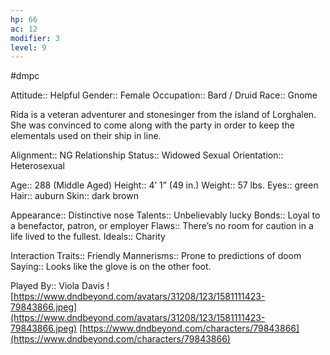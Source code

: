 ```yaml
---
hp: 66
ac: 12
modifier: 3
level: 9
---
```

#dmpc

Attitude:: Helpful
Gender:: Female
Occupation:: Bard / Druid
Race:: Gnome

Rida is a veteran adventurer and stonesinger from the island of Lorghalen. She was convinced to come along with the party in order to keep the elementals used on their ship in line.

Alignment:: NG
Relationship Status:: Widowed
Sexual Orientation:: Heterosexual

Age:: 288 (Middle Aged)
Height:: 4’ 1” (49 in.)
Weight:: 57 lbs.
Eyes:: green
Hair:: auburn
Skin:: dark brown

Appearance:: Distinctive nose
Talents:: Unbelievably lucky
Bonds:: Loyal to a benefactor, patron, or employer
Flaws:: There’s no room for caution in a life lived to the fullest.
Ideals:: Charity

Interaction Traits:: Friendly
Mannerisms:: Prone to predictions of doom
Saying:: Looks like the glove is on the other foot.

Played By:: Viola Davis
![https://www.dndbeyond.com/avatars/31208/123/1581111423-79843866.jpeg](https://www.dndbeyond.com/avatars/31208/123/1581111423-79843866.jpeg)
[https://www.dndbeyond.com/characters/79843866](https://www.dndbeyond.com/characters/79843866)